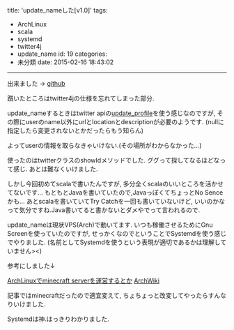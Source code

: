 title: 'update_nameした[v1.0]'
tags:
  - ArchLinux
  - scala
  - systemd
  - twitter4j
  - update_name
id: 19
categories:
  - 未分類
date: 2015-02-16 18:43:02
---

出来ました → [github](https://github.com/shamison258/update_name_sc "github")

<!--more-->

躓いたところはtwitter4jの仕様を忘れてしまった部分.

update_nameするときはtwitter apiの[update_profile](https://dev.twitter.com/rest/reference/post/account/update_profile "update_profile")を使う感じなのですが,
その際にuserのname以外にurlとlocationとdescriptionが必要のようです.
(nullに指定したら変更されないとかだったらもう知らん)

よってuserの情報を取らなきゃいけない.(その場所がわからなかった...)

使ったのはtwitterクラスのshowIdメソッドでした.
ググって探してなるほどなって感じ.
あとは難なくいけました.

しかし今回初めてscalaで書いたんですが,
多分全くscalaのいいところを活かせてないです...
もともとJavaを書いていたので,JavaっぽくてちょっとNo Senceかも...
あとscalaを書いていてTry Catchを一回も書いていないけど,
いいのかなって気分ですね.Java書いてると書かないとダメやでって言われるので.

update_nameは現状VPS(Arch)で動いてます.
いつも稼働させるためにGnu Screenを使っていたのですが,
せっかくなのでということでSystemdを使う感じでやりました.
(名前としてSystemdを使うという表現が適切であるかは理解していません><)

参考にしました↓

[ArchLinuxでminecraft serverを運営するとか](http://opamp.hatenablog.jp/entry/20121201/1354356322 "ArchLinuxでminecraft serverを運営するとか")
[ArchWiki](https://wiki.archlinux.org/index.php/Systemd_%28%E6%97%A5%E6%9C%AC%E8%AA%9E%29#.E3.82.AB.E3.82.B9.E3.82.BF.E3.83.A0_.service_.E3.83.95.E3.82.A1.E3.82.A4.E3.83.AB.E3.82.92.E6.9B.B8.E3.81.8F "ArchWiki")

記事ではminecraftだったので適宜変えて,
ちょちょっと改変してやったらすんなりいけました.

Systemdは神.はっきりわかりました.
